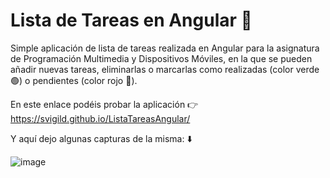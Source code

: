 # Lista de Tareas en Angular 📓

Simple aplicación de lista de tareas realizada en Angular para la asignatura de Programación Multimedia y Dispositivos Móviles, en la que se pueden añadir nuevas tareas, eliminarlas o marcarlas como realizadas (color verde 🟢) o pendientes (color rojo 🔴).

En este enlace podéis probar la aplicación 👉 https://svigild.github.io/ListaTareasAngular/

Y aquí dejo algunas capturas de la misma: ⬇️

![image](https://github.com/svigild/ListaTareasAngular/assets/116498192/8970910c-d192-4bb8-894d-5cdab0e9418a)
